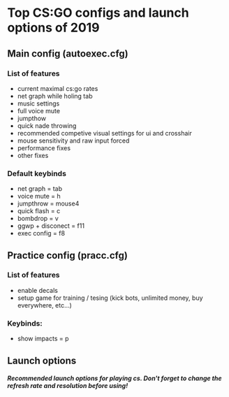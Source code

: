 # Top CS:GO configs and launch options of 2019

## Main config (autoexec.cfg)
### List of features
- current maximal cs:go rates
- net graph while holing tab
- music settings
- full voice mute
- jumpthow
- quick nade throwing
- recommended competive visual settings for ui and crosshair
- mouse sensitivity and raw input forced
- performance fixes
- other fixes

### Default keybinds
- net graph = tab
- voice mute = h
- jumpthrow = mouse4
- quick flash = c
- bombdrop = v
- ggwp + disconect = f11
- exec config = f8

## Practice config (pracc.cfg)
### List of features
- enable decals
- setup game for training / tesing (kick bots, unlimited money, buy everywhere, etc...)

### Keybinds:
- show impacts = p

## Launch options
##### Recommended launch options for playing cs. Don't forget to change the refresh rate and resolution before using!


